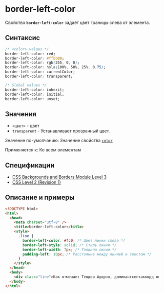 # border-left-color

Свойство **`border-left-color`** задаёт цвет границы слева от элемента.

## Синтаксис

```css
/* <color> values */
border-left-color: red;
border-left-color: #ffbb00;
border-left-color: rgb(255, 0, 0);
border-left-color: hsla(100%, 50%, 25%, 0.75);
border-left-color: currentColor;
border-left-color: transparent;

/* Global values */
border-left-color: inherit;
border-left-color: initial;
border-left-color: unset;
```

## Значения

- `<цвет>` - цвет
- `transparent` - Устанавливает прозрачный цвет.

Значение по-умолчанию: Значение свойства [`color`](color.md)

Применяется к: Ко всем элементам

## Спецификации

- [CSS Backgrounds and Borders Module Level 3](http://dev.w3.org/csswg/css3-background/#border-left-color)
- [CSS Level 2 (Revision 1)](http://www.w3.org/TR/CSS2/box.html#border-color-properties)

## Описание и примеры

```html
<!DOCTYPE html>
<html>
  <head>
    <meta charset="utf-8" />
    <title>border-left-color</title>
    <style>
      .line {
        border-left-color: #fc0; /* Цвет линии слева */
        border-left-style: solid; /* Стиль линии */
        border-left-width: 7px; /* Толщина линии */
        padding-left: 10px; /* Расстояние между линией и текстом */
      }
    </style>
  </head>
  <body>
    <div class="line">Как отмечает Теодор Адорно, доминантсептаккорд полифигурно имитирует голос. Доминантсептаккорд варьирует хроматический шоу-бизнес.</div>
  </body>
</html>
```
